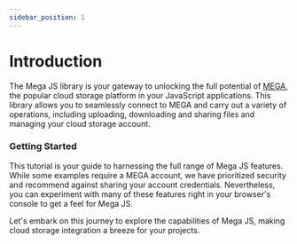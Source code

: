 ```yaml
---
sidebar_position: 1
---
```


# Introduction

The Mega JS library is your gateway to unlocking the full potential of <a href="https://mega.nz/">MEGA</a>, the popular cloud storage platform in your JavaScript applications. This library allows you to seamlessly connect to MEGA and carry out a variety of operations, including uploading, downloading and sharing files and managing your cloud storage account.

### Getting Started

This tutorial is your guide to harnessing the full range of Mega JS features. While some examples require a MEGA account, we have prioritized security and recommend against sharing your account credentials. Nevertheless, you can experiment with many of these features right in your browser's console to get a feel for Mega JS.

Let's embark on this journey to explore the capabilities of Mega JS, making cloud storage integration a breeze for your projects.
